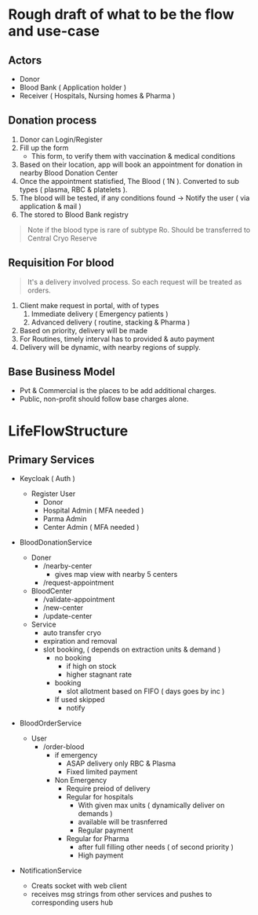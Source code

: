 # Rough draft of what to be the flow and use-case

## Actors

-   Donor
-   Blood Bank ( Application holder )
-   Receiver ( Hospitals, Nursing homes & Pharma )

## Donation process

1. Donor can Login/Register
2. Fill up the form
    - This form, to verify them with vaccination & medical conditions
3. Based on their location, app will book an appointment for donation in nearby Blood Donation Center
4. Once the appointment statisfied, The Blood ( 1N ). Converted to sub types ( plasma, RBC & platelets ).
5. The blood will be tested, if any conditions found -> Notify the user ( via application & mail )
6. The stored to Blood Bank registry

> Note if the blood type is rare of subtype Ro. Should be transferred to Central Cryo Reserve

## Requisition For blood

> It's a delivery involved process. So each request will be treated as orders.

1. Client make request in portal, with of types
    1. Immediate delivery ( Emergency patients )
    2. Advanced delivery ( routine, stacking & Pharma )
2. Based on priority, delivery will be made
3. For Routines, timely interval has to provided & auto payment
4. Delivery will be dynamic, with nearby regions of supply.

## Base Business Model

-   Pvt & Commercial is the places to be add additional charges.
-   Public, non-profit should follow base charges alone.

# LifeFlowStructure

## Primary Services

-   Keycloak ( Auth )

    -   Register User
        -   Donor
        -   Hospital Admin ( MFA needed )
        -   Parma Admin
        -   Center Admin ( MFA needed )

-   BloodDonationService

    -   Doner
        -   /nearby-center
            -   gives map view with nearby 5 centers
        -   /request-appointment
    -   BloodCenter
        -   /validate-appointment
        -   /new-center
        -   /update-center
    -   Service
        -   auto transfer cryo
        -   expiration and removal
        -   slot booking, ( depends on extraction units & demand )
            -   no booking
                -   if high on stock
                -   higher stagnant rate
            -   booking
                -   slot allotment based on FIFO ( days goes by inc )
            -   If used skipped
                -   notify

-   BloodOrderService

    -   User
        -   /order-blood
            -   if emergency
                -   ASAP delivery only RBC & Plasma
                -   Fixed limited payment
            -   Non Emergency
                -   Require preiod of delivery
                -   Regular for hospitals
                    -   With given max units ( dynamically deliver on demands )
                    -   available will be trasnferred
                    -   Regular payment
                -   Regular for Pharma
                    -   after full filling other needs ( of second priority )
                    -   High payment

-   NotificationService
    -   Creats socket with web client
    -   receives msg strings from other services and pushes to corresponding users hub
